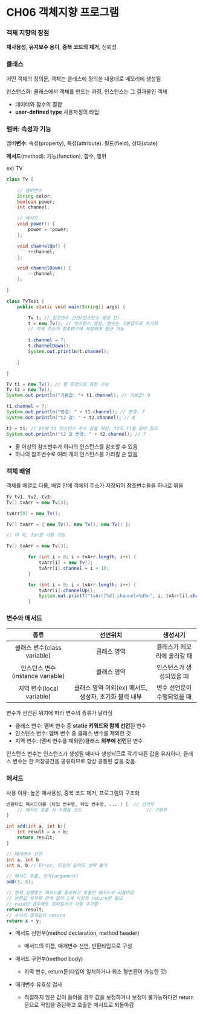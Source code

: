# CH06 객체지향 프로그램

### 객체 지향의 장점

**재사용성**, **유지보수 용이**, **중복 코드의 제거**, 신뢰성

### 클래스

어떤 객체의 정의문, 객체는 클래스에 정의한 내용대로 메모리에 생성됨 

인스턴스화: 클래스에서 객체를 만드는 과정, 인스턴스는 그 결과물인 객체

- 데이터와 함수의 결합
- **user-defined type** 사용자정의 타입

### 멤버: 속성과 기능

멤버**변수**: 속성(property), 특성(attribute). 필드(field), 상태(state)

**메서드**(method): 기능(function), 함수, 행위

ex) TV 

```java
class Tv {
	
	// 멤버변수
	String color;
	boolean power;
	int channel;

	// 메서드
	void power() {
		power = !power;
	};

	void channelUp() {
		++channel;
	};

	void channelDown() {
		--channel;
	};

}

class TvTest {
	public static void main(String[] args) {

		Tv t; // 참조변수 선언(인스턴스 생성 전)
		t = new Tv(); // 인스턴스 생성, 변수는 기본값으로 초기화
		// 객체 주소가 참조변수에 저장되어 접근 가능
		
		t.channel = 7;
		t.channelDown();
		System.out.println(t.channel);

	}

}
```

```java
Tv t1 = new Tv(); // 한 문장으로 표현 가능
Tv t2 = new Tv();
System.out.println("기본값: "+ t1.channel); // 기본값: 0

t1.channel = 7;
System.out.println("변경: " + t1.channel); // 변경: 7
System.out.println("t2 값: " + t2.channel); // 0

t2 = t1; // t2에 t1 인스턴스 주소 값을 저장, t2도 t1을 같이 참조
System.out.println("t2 값 변경: " + t2.channel); // 7
```

- 둘 이상의 참조변수가 하나의 인스턴스를 참조할 수 있음
- 하나의 참조변수로 여러 개의 인스턴스를 가리킬 순 없음

### 객체 배열

객체를 배열로 다룸, 배열 안에 객체의 주소가 저장되어 참조변수들을 하나로 묶음

```java
Tv tv1, tv2, tv3;
Tv[] tvArr = new Tv[3];

tvArr[0] = new Tv();

Tv[] tvArr = { new Tv(), new Tv(), new Tv() };

// 이 외, for문 사용 가능
```

```java
Tv[] tvArr = new Tv[3];

		for (int i = 0; i < tvArr.length; i++) {
			tvArr[i] = new Tv();
			tvArr[i].channel = i + 10;
		}

		for (int i = 0; i < tvArr.length; i++) {
			tvArr[i].channelUp();
			System.out.printf("tvArr[%d].channel=%d%n", i, tvArr[i].channel);
		}
```

### 변수와 메서드

| 종류             |  선언위치                 | 생성시기              |  
|:---: | :---: | :---: |  
| 클래스 변수(class variable)             | 클래스 영역            | 클래스가 메모리에 올라갈 때 |  
| 인스턴스 변수(instance variable)           | 클래스 영역            | 인스턴스가 생성되었을 때
| 지역 변수(local variable) | 클래스 영역 이외(ex) 메서드, 생성자, 초기화 블럭 내부 | 변수 선언문이 수행되었을 때

변수가 선언된 위치에 따라 변수의 종류가 달라짐

- 클래스 변수: 멤버 변수 중 **static 키워드와 함께 선언**된 변수
- 인스턴스 변수: 멤버 변수 중 클래스 변수를 제외한 것
- 지역 변수: (멤버 변수를 제외한)클래스 **외부에 선언**된 변수

인스턴스 변수는 인스턴스가 생성될 때마다 생성되므로 각기 다른 값을 유지하나, 클래스 변수는 한 저장공간을 공유하므로 항상 공통된 값을 갖음.

### 메서드

사용 이유: 높은 재사용성, 중복 코드 제거, 프로그램의 구조화

```java
반환타입 메서드이름 (타입 변수명, 타입 변수명, ... ) {  // 선언부
	// 메서드 호출 시 수행될 코드                        // 구현부
}

int add(int a, int b){
	int result = a + b;
	return result;
}

// 매개변수 선언 
int a, int b
int a, b // Error, 타입이 같아도 생략 불가

// 메서드 호출, 인자(argument)
add(3, 5);

// 현재 실행중인 메서드를 종료하고 호출한 메서드로 되돌아감
// 반환값 유무와 관계 없이 1개 이상의 return문 필요
// void인 경우에도 컴파일러가 자동 추가함
return result;
// 수식의 결과값이 return
return x + y;
```

- 메서드 선언부(method declaration, method header)
    - 메서드의 이름, 매개변수 선언, 반환타입으로 구성
- 메서드 구현부(method body)
    - 지역 변수, return문(타입이 일치하거나 최소 형변환이 가능한 것)

- 매개변수 유효성 검사
    - 적절하지 않은 값이 들어올 경우 값을 보정하거나 보정이 불가능하다면 return문으로 작업을 중단하고 호출한 메서드로 되돌아감